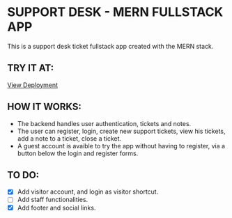 # SUPPORT DESK - MERN FULLSTACK APP
This is a support desk ticket fullstack app created with the MERN stack.

## TRY IT AT:
[View Deployment](https://support-desk-epj7.onrender.com/)


## HOW IT WORKS:
- The backend handles user authentication, tickets and notes.
- The user can register, login, create new support tickets, view his tickets, add a note to a ticket, close a ticket.
- A guest account is avaible to try the app without having to register, via a button below the login and register forms.

## TO DO:
- [X] Add visitor account, and login as visitor shortcut.
- [ ] Add staff functionalities.
- [X] Add footer and social links.